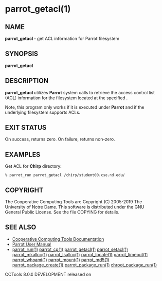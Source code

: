 






















# parrot_getacl(1)

## NAME
**parrot_getacl** - get ACL information for Parrot filesystem

## SYNOPSIS
****parrot_getacl <path>****

## DESCRIPTION
**parrot_getacl** utilizes **Parrot** system calls to retrieve the access
control list (ACL) information for the filesystem located at the specified
<path>.

Note, this program only works if it is executed under **Parrot** and if the
underlying filesystem supports ACLs.

## EXIT STATUS
On success, returns zero.  On failure, returns non-zero.

## EXAMPLES
Get ACL for **Chirp** directory:

```
% parrot_run parrot_getacl /chirp/student00.cse.nd.edu/
```

## COPYRIGHT
The Cooperative Computing Tools are Copyright (C) 2005-2019 The University of Notre Dame.  This software is distributed under the GNU General Public License.  See the file COPYING for details.

## SEE ALSO

- [Cooperative Computing Tools Documentation]("../index.html")
- [Parrot User Manual]("../parrot.html")
- [parrot_run(1)](parrot_run.md) [parrot_cp(1)](parrot_cp.md) [parrot_getacl(1)](parrot_getacl.md)  [parrot_setacl(1)](parrot_setacl.md)  [parrot_mkalloc(1)](parrot_mkalloc.md)  [parrot_lsalloc(1)](parrot_lsalloc.md)  [parrot_locate(1)](parrot_locate.md)  [parrot_timeout(1)](parrot_timeout.md)  [parrot_whoami(1)](parrot_whoami.md)  [parrot_mount(1)](parrot_mount.md)  [parrot_md5(1)](parrot_md5.md)  [parrot_package_create(1)](parrot_package_create.md)  [parrot_package_run(1)](parrot_package_run.md)  [chroot_package_run(1)](chroot_package_run.md)


CCTools 8.0.0 DEVELOPMENT released on 
